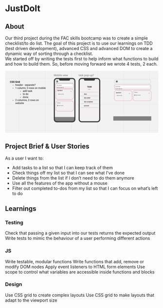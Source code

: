 # JustDoIt

## About 
Our third project during the FAC skills bootcamp was to create a simple checklist/to do list. The goal of this project is to use our learnings on TDD (test driven development), advanced CSS and advanced DOM to create a dynamic way of sorting through a checklist. 
<br>
We started off by writing the tests first to help inform what functions to build and how to build them. So, before moving forward we wrote 4 tests, 2 each. 

![wireframe_screenshot](miro_screenshot.png)
## Project Brief & User Stories 

As a user I want to: 
- Add tasks to a list so that I can keep track of them
- Check things off my list so that I can see what I’ve done
- Delete things from the list if I don’t need to do them anymore
- Use all the features of the app without a mouse
- Filter out completed to-dos from my list so that I can focus on what’s left to do


## Learnings
### Testing 
Check that passing a given input into our tests returns the expected output
Write tests to mimic the behaviour of a user performing different actions

### JS 
Write testable, modular functions
Write functions that add, remove or modify DOM nodes
Apply event listeners to HTML form elements
Use scope to control what variables are accessible inside functions and blocks

### Design 
Use CSS grid to create complex layouts
Use CSS grid to make layouts that adapt to the viewport size
